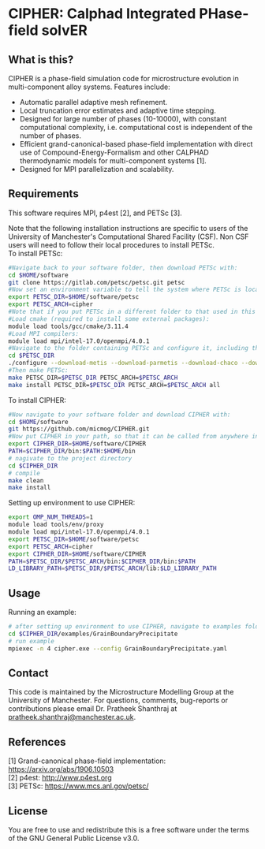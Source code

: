 # CIPHER: Calphad Integrated PHase-field solvER

## What is this?

CIPHER is a phase-field simulation code for microstructure evolution in multi-component alloy systems. Features include:

- Automatic parallel adaptive mesh refinement.
- Local truncation error estimates and adaptive time stepping.
- Designed for large number of phases (10-10000), with constant computational complexity, i.e. computational cost is independent of the number of phases.
- Efficient grand-canonical-based phase-field implementation with direct use of Compound-Energy-Formalism and other CALPHAD thermodynamic models for multi-component systems [1].
- Designed for MPI parallelization and scalability.

## Requirements

This software requires MPI, p4est [2], and PETSc [3]. 

Note that the following installation instructions are specific to users of the University of Manchester's Computational Shared Facility (CSF).  Non CSF users will need to follow their local procedures to install PETSc.  
To install PETSc:
```bash
#Navigate back to your software folder, then download PETSc with:
cd $HOME/software
git clone https://gitlab.com/petsc/petsc.git petsc
#Now set an environment variable to tell the system where PETSc is located:
export PETSC_DIR=$HOME/software/petsc
export PETSC_ARCH=cipher
#Note that if you put PETSc in a different folder to that used in this example, you will need to alter this variable.
#Load cmake (required to install some external packages):
module load tools/gcc/cmake/3.11.4
#Load MPI compilers:
module load mpi/intel-17.0/openmpi/4.0.1
#Navigate to the folder containing PETSc and configure it, including the necessary flags:
cd $PETSC_DIR
./configure --download-metis --download-parmetis --download-chaco --download-triangle --download-ctetgen --download-pragmatic --download-eigen --download-hypre --download-ml --download-hdf5 --download-zlib --download-yaml --download-p4est --with-pthread --with-mkl_pardiso-dir=$MKLROOT --with-mkl_sparse-dir=$MKLROOT --with-mkl_sparse_optimize-dir=$MKLROOT --with-blaslapack-dir=$MKLROOT --with-cxx-dialect=C++11 --with-debugging=0 COPTFLAGS="-O2 -msse4.2 -axSSE4.2,AVX,CORE-AVX2" CXXOPTFLAGS="-O2 -msse4.2 -axSSE4.2,AVX,CORE-AVX2" FOPTFLAGS="-O2 -msse4.2 -axSSE4.2,AVX,CORE-AVX2" PETSC_ARCH=$PETSC_ARCH PETSC_DIR=$PETSC_DIR
#Then make PETSc:
make PETSC_DIR=$PETSC_DIR PETSC_ARCH=$PETSC_ARCH
make install PETSC_DIR=$PETSC_DIR PETSC_ARCH=$PETSC_ARCH all
```

To install CIPHER:
```bash
#Now navigate to your software folder and download CIPHER with:
cd $HOME/software
git https://github.com/micmog/CIPHER.git
#Now put CIPHER in your path, so that it can be called from anywhere in your system.
export CIPHER_DIR=$HOME/software/CIPHER
PATH=$CIPHER_DIR/bin:$PATH:$HOME/bin
# nagivate to the project directory
cd $CIPHER_DIR
# compile 
make clean
make install
```

Setting up environment to use CIPHER:
```bash
export OMP_NUM_THREADS=1
module load tools/env/proxy
module load mpi/intel-17.0/openmpi/4.0.1
export PETSC_DIR=$HOME/software/petsc
export PETSC_ARCH=cipher
export CIPHER_DIR=$HOME/software/CIPHER
PATH=$PETSC_DIR/$PETSC_ARCH/bin:$CIPHER_DIR/bin:$PATH
LD_LIBRARY_PATH=$PETSC_DIR/$PETSC_ARCH/lib:$LD_LIBRARY_PATH
```

## Usage

Running an example:
```bash
# after setting up environment to use CIPHER, navigate to examples folder
cd $CIPHER_DIR/examples/GrainBoundaryPrecipitate
# run example
mpiexec -n 4 cipher.exe --config GrainBoundaryPrecipitate.yaml
```

## Contact

This code is maintained by the Microstructure Modelling Group at the University of Manchester. 
For questions, comments, bug-reports or contributions please email Dr. Pratheek Shanthraj at pratheek.shanthraj@manchester.ac.uk.

## References

[1] Grand-canonical phase-field implementation: https://arxiv.org/abs/1906.10503  
[2] p4est: http://www.p4est.org    
[3] PETSc: https://www.mcs.anl.gov/petsc/  

## License

You are free to use and redistribute this is a free software under the terms of the GNU General Public License v3.0.
 
